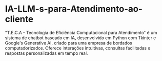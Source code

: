 # IA-LLM-s-para-Atendimento-ao-cliente
"T.E.C.A - Tecnologia de Eficiência Computacional para Atendimento" é um sistema de chatbot baseado em IA, desenvolvido em Python com Tkinter e Google's Generative AI, criado para uma empresa de bordados computadorizados. Oferece interações intuitivas, consultas facilitadas e respostas personalizadas em tempo real.

